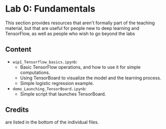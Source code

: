 # Lab 0: Fundamentals

This section provides resources that aren't formally part of the teaching material, but that are useful for people new to deep learning and TensorFlow, as well as people who wish to go beyond the labs

## Content
* `wip1_Tensorflow_basics.ipynb`: 
  * Basic TensorFlow operations, and how to use it for simple computations.
  * Using TensorBoard to visualize the model and the learning process.
  * Simple logistic regression example.
* `demo_Launching_TensorBoard.ipynb`:
  * Simple script that launches TensorBoard.



## Credits
are listed in the bottom of the individual files.



